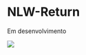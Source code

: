 # NLW-Return
Em desenvolvimento

<img src="https://github.com/k3n3dfelix/NLW-Return/blob/main/nlw-return.PNG" />
